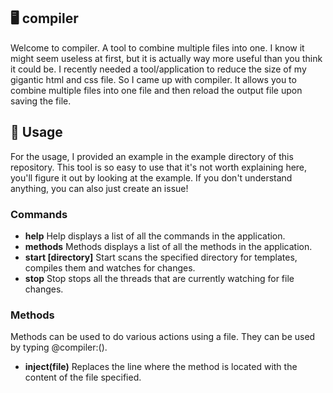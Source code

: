 ## 🖥️ compiler
Welcome to compiler. A tool to combine multiple files into one. I know it might seem useless at first, but it is actually way more useful than you think it could be. I recently needed a tool/application to reduce the size of my gigantic html and css file. So I came up with compiler. It allows you to combine multiple files into one file and then reload the output file upon saving the file.

## 📰 Usage
For the usage, I provided an example in the example directory of this repository. This tool is so easy to use that it's not worth explaining here, you'll figure it out by looking at the example. If you don't understand anything, you can also just create an issue!

### Commands
- **help** Help displays a list of all the commands in the application.
- **methods** Methods displays a list of all the methods in the application.
- **start [directory]** Start scans the specified directory for templates, compiles them and watches for changes.
- **stop** Stop stops all the threads that are currently watching for file changes.

### Methods
Methods can be used to do various actions using a file. They can be used by typing @compiler:<method name>(<arguments>).
- **inject(file)** Replaces the line where the method is located with the content of the file specified.
